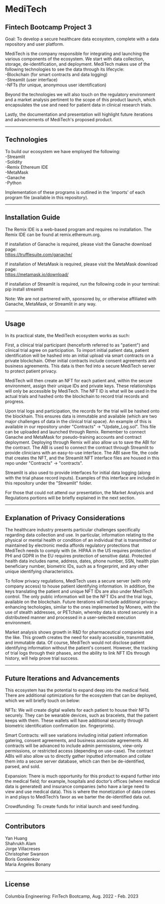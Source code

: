 # MediTech
## Fintech Bootcamp Project 3  

Goal: To develop a secure healthcare data ecosystem, complete with a data repository and user platform.  

MediTech is the company responsible for integrating and launching the various components of the ecosystem. We start with data collection, storage, de-identification, and deployment. MediTech makes use of the following technologies to see the data through its lifecycle:  
-Blockchain (for smart contracts and data logging)  
-Streamlit (user interface)  
-NFTs (for unique, anonymous user identification)  

Beyond the technologies we will also touch on the regulatory environment and a market analysis pertinent to the scope of this product launch, which encapsulates the use and need for patient data in clinical research trials.   

Lastly, the documentation and presentation will highlight future iterations and advancements of MediTech's proposed product. 

---

## Technologies

To build our ecosystem we have employed the following:  
-Streamlit  
-Solidity  
-Remix Ethereum IDE  
-MetaMask  
-Ganache  
-Python  

Implementation of these programs is outlined in the 'imports' of each program file (available in this repository). 

---

## Installation Guide

The Remix IDE is a web-based program and requires no installation. The Remix IDE can be found at remix.ethereum.org.  

If installation of Ganache is required, please visit the Ganache download page:  
https://trufflesuite.com/ganache/   

If installation of MetaMask is required, please visit the MetaMask download page:  
https://metamask.io/download/  

If installation of Streamlit is required, run the following code in your terminal:  
pip install streamlit  

Note: We are not partnered with, sponsored by, or otherwise affiliated with Ganache, MetaMask, or Streamlit in any way. 

---

## Usage

In its practical state, the MediTech ecosystem works as such: 

First, a clinical trial participant (henceforth referred to as "patient") and clinical trial agree on participation. To import initial patient data, patient identification will be hashed into an initial upload via smart contracts on a private blockchain. Other initial contracts include consent agreements and business agreements. This data is then fed into a secure MediTech server to protect patient privacy.   

MediTech will then create an NFT for each patient and, within the secure environment, assign their unique IDs and private keys. These relationships will only be accessible by MediTech. The NFT ID is what will be used in the actual trials and hashed onto the blockchain to record trial records and progress.  

Upon trial logs and participation, the records for the trial will be hashed onto the blockhain. This ensures data is immutable and available (which are two major challenges of data in the clinical trial space). An example of this is available in our repository under "Contracts" -> "Update_Log.sol". This file can be uploaded and launched through Remix. Remember to connect Ganache and MetaMask for pseudo-training accounts and contract deployment. Deploying through Remix will also allow us to save the ABI for the contract. The ABI is used to connect the contract through Streamlit to provide clinicians with an easy-to-use interface. The ABI save file, the code that creates the NFT, and the Streamlit NFT interface files are housed in this repo under "Contracts" -> "contracts".   

Streamlit is also used to provide interfaces for initial data logging (along with the trial phase record inputs). Examples of this interface are included in this repository under the "Streamlit" folder.   

For those that could not attend our presentation, the Market Analysis and Regulations portions will be briefly explained in the next section. 

---

## Explanation of Privacy Considerations  

The healthcare industry presents particular challenges specifically regarding data collection and use. In particular, information relating to the physical or mental health or condition of an individual that is transmitted or maintained by electronic media affords regulatory protections that MediTech needs to comply with (ie. HIPAA in the US requires protection of PHI and GDPR in the EU requires protection of sensitive data). Protected health data includes name, address, dates, phone number, SSN, health plan beneficiary number, biometric IDs, such as a fingerprint, and any other unique identifying characteristics.  

To follow privacy regulations, MediTech uses a secure server (with only company access) to house patient identifying information. In addition, the keys translating the patient and unique NFT IDs are also under MediTech control. The only public information will be the NFT IDs and the trial logs, available on the blockchain. Future iterations will include additional privacy-enhancing techologies, similar to the ones implemented by Monero, with the use of stealth addresses, or PETchain, whereby data is stored securely in a distributeed manner and processed in a user-selected execution environment.  

Market analysis shows growth in R&D for pharmaceutical companies and the like. This growth creates the need for easily accessible, transmittable, and immutable data. Of course, MediTech would not disclose patient identifying information without the patient's consent. However, the tracking of trial logs through their phases, and the ability to link NFT IDs through history, will help prove trial success.  

---

## Future Iterations and Advancements  

This ecosystem has the potential to expand deep into the medical field. There are additional optimizations for the ecosystem that can be deployed, which we will briefly touch on below:  

NFTs: We will create digital wallets for each patient to house their NFTs securely. They can be wearable devices, such as bracelets, that the patient keeps with them. These wallets will have additional security through biometric identification confirmation (ex. fingerprints).   

Smart Contracts: will see variations invluding initial patient information gatering, consent agreements, and business associate agreements. All contracts will be advanced to include admin permissions, view-only permissions, or restricted access (depending on use-case). The contract ABIs will also allow us to directly gather inputted information and collate them into a secure server database, which can then be de-identified, parsed, and sold.   

Expansion: There is much opportunity for this product to expand further into the medical field; for example, hospitals and doctor’s offices (where medical data is generated) and insurance companies (who have a large need to view and use medical data). This is where the monetization of data comes in and plays to MediTech’s favor as we barter the de-identified data out.   

Crowdfunding: To create funds for initial launch and seed funding. 

---

## Contributors

Yan Huang  
Shahrukh Alam   
Jorge Villacreses  
Christopher Swanson  
Boris Gorelenkov  
Maria Angeles Bonany

---

## License

Columbia Engineering: FinTech Bootcamp, Aug. 2022 - Feb. 2023
